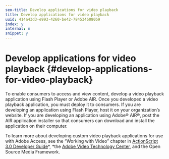 ```yaml
---
seo-title: Develop applications for video playback
title: Develop applications for video playback
uuid: 414a43d3-e993-4260-be42-7845346080b9
index: y
internal: n
snippet: y
---
```


# Develop applications for video playback {#develop-applications-for-video-playback}

To enable consumers to access and view content, develop a video playback application using Flash Player or Adobe AIR. Once you developed a video playback application, you must deploy it to consumers. If you are developing an application using Flash Player, host it on your organization’s website. If you are developing an application using Adobe® AIR®, post the AIR application installer so that consumers can download and install the application on their computer.

To learn more about developing custom video playback applications for use with Adobe Access, see the “Working with Video” chapter in [ActionScript 3.0 Developer Guide](https://help.adobe.com/en_US/as3/dev/WS9936fa0d5984e93b3f4f38ec1272a447844-8000.html)*, *the [Adobe Video Technology Center](https://www.adobe.com/devnet/video/), and the Open Source Media Framework.